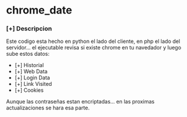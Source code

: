 # chrome_date

<h3>[+] Descripcion</h3>
<p>Este codigo esta hecho en python el lado del cliente, en php el lado del servidor... el ejecutable revisa si existe chrome en tu navedador y luego sube estos datos: 
<ul>
  <li>[+] Historial</li>
  <li>[+] Web Data</li>
  <li>[+] Login Data</li>
  <li>[+] Link Visited</li>
  <li>[+] Cookies</li>
</ul>
Aunque las contraseñas estan encriptadas... en las proximas actualizaciones se hara esa parte.
</p>

